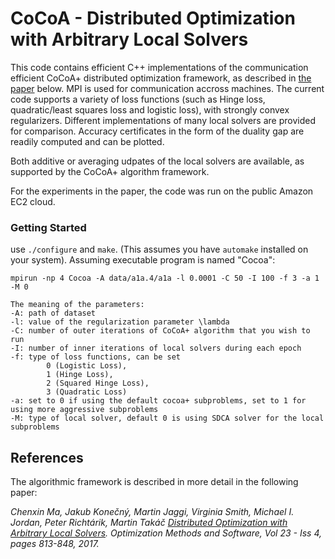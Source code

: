 # CoCoA - Distributed Optimization with Arbitrary Local Solvers

This code contains efficient C++ implementations of the communication efficient CoCoA+ distributed optimization framework, as described in [the paper](http://arxiv.org/abs/1512.04039) below.
MPI is used for communication accross machines.
The current code supports a variety of loss functions (such as Hinge loss, quadratic/least squares loss and logistic loss), with strongly convex regularizers. Different implementations of many local solvers are provided for comparison.
Accuracy certificates in the form of the duality gap are readily computed and can be plotted.

Both additive or averaging udpates of the local solvers are available, as supported by the CoCoA+ algorithm framework.

For the experiments in the paper, the code was run on the public Amazon EC2 cloud.

### Getting Started
use `./configure` and `make`. (This assumes you have `automake` installed on your system).
Assuming executable program is named "Cocoa":

```
mpirun -np 4 Cocoa -A data/a1a.4/a1a -l 0.0001 -C 50 -I 100 -f 3 -a 1 -M 0

The meaning of the parameters:
-A: path of dataset
-l: value of the regularization parameter \lambda
-C: number of outer iterations of CoCoA+ algorithm that you wish to run
-I: number of inner iterations of local solvers during each epoch
-f: type of loss functions, can be set
        0 (Logistic Loss),
        1 (Hinge Loss),
        2 (Squared Hinge Loss),
        3 (Quadratic Loss)
-a: set to 0 if using the default cocoa+ subproblems, set to 1 for using more aggressive subproblems 
-M: type of local solver, default 0 is using SDCA solver for the local subproblems
```

## References
The algorithmic framework is described in more detail in the following paper:

_Chenxin Ma, Jakub Konečný, Martin Jaggi, Virginia Smith, Michael I. Jordan, Peter Richtárik, Martin Takáč [Distributed Optimization with Arbitrary Local Solvers](http://arxiv.org/abs/1512.04039). Optimization Methods and Software, Vol 23 - Iss 4, pages 813-848, 2017._
